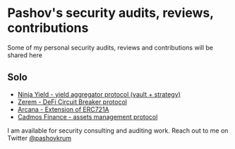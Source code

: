 # Pashov's security audits, reviews, contributions

Some of my personal security audits, reviews and contributions will be shared here

## Solo
- [Ninja Yield - yield aggregator protocol (vault + strategy)](solo/NinjaYielder-security-review.md)
- [Zerem - DeFi Circuit Breaker protocol](solo/Zerem-security-review.md)
- [Arcana - Extension of ERC721A](solo/Arcana-security-review.md)
- [Cadmos Finance - assets management protocol](solo/CadmosFinance-security-review.md)

I am available for security consulting and auditing work. Reach out to me on Twitter [@pashovkrum](https://twitter.com/pashovkrum)